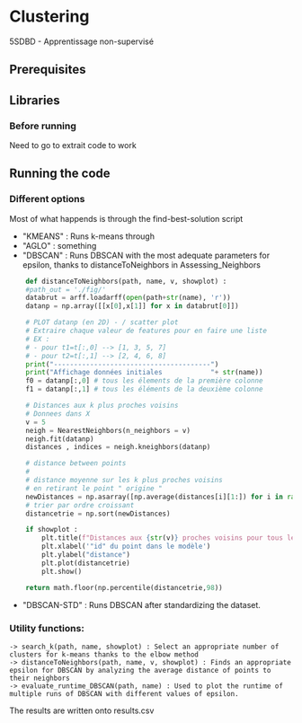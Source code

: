 # Clustering
5SDBD - Apprentissage non-supervisé

## Prerequisites

## Libraries

### Before running
Need to go to extrait code to work

## Running the code

### Different options

Most of what happends is through the find-best-solution script

- "KMEANS" : Runs k-means through 
- "AGLO" : something
- "DBSCAN" : Runs DBSCAN with the most adequate parameters for epsilon, thanks to distanceToNeighbors in Assessing_Neighbors

```python
    def distanceToNeighbors(path, name, v, showplot) :
    #path_out = './fig/'
    databrut = arff.loadarff(open(path+str(name), 'r'))
    datanp = np.array([[x[0],x[1]] for x in databrut[0]])

    # PLOT datanp (en 2D) - / scatter plot
    # Extraire chaque valeur de features pour en faire une liste
    # EX : 
    # - pour t1=t[:,0] --> [1, 3, 5, 7]
    # - pour t2=t[:,1] --> [2, 4, 6, 8]
    print("---------------------------------------")
    print("Affichage données initiales            "+ str(name))
    f0 = datanp[:,0] # tous les élements de la première colonne
    f1 = datanp[:,1] # tous les éléments de la deuxième colonne

    # Distances aux k plus proches voisins
    # Donnees dans X
    v = 5
    neigh = NearestNeighbors(n_neighbors = v)
    neigh.fit(datanp)
    distances , indices = neigh.kneighbors(datanp)

    # distance between points
    #
    # distance moyenne sur les k plus proches voisins
    # en retirant le point " origine "
    newDistances = np.asarray([np.average(distances[i][1:]) for i in range(0, distances.shape[0])] )
    # trier par ordre croissant
    distancetrie = np.sort(newDistances) 

    if showplot :
        plt.title(f"Distances aux {str(v)} proches voisins pour tous les points" )
        plt.xlabel('"id" du point dans le modèle')
        plt.ylabel("distance")
        plt.plot(distancetrie)
        plt.show()

    return math.floor(np.percentile(distancetrie,98))
```
- "DBSCAN-STD" : Runs DBSCAN after standardizing the dataset. 


### Utility functions:
    -> search_k(path, name, showplot) : Select an appropriate number of clusters for k-means thanks to the elbow method
    -> distanceToNeighbors(path, name, v, showplot) : Finds an appropriate epsilon for DBSCAN by analyzing the average distance of points to their neighbors
    -> evaluate_runtime_DBSCAN(path, name) : Used to plot the runtime of multiple runs of DBSCAN with different values of epsilon.

The results are written onto results.csv 

